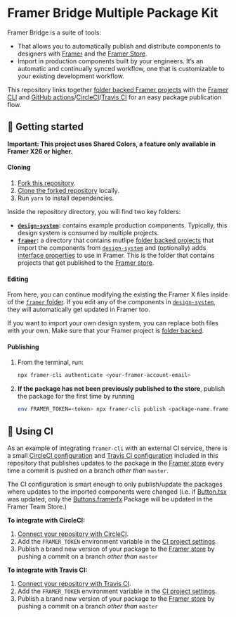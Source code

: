 # Framer Bridge Multiple Package Kit

Framer Bridge is a suite of tools:

- That allows you to automatically publish and distribute components to designers with [Framer](https://framer.com) and the [Framer Store](https://store.framer.com).
- Import in production components built by your engineers. It’s an automatic and continually synced workflow, one that is customizable to your existing development workflow.

This repository links together [folder backed Framer projects](https://www.framer.com/support/using-framer-x/folder-backed-projects/) with the [Framer CLI](https://www.npmjs.com/package/framer-cli) and [GitHub actions](https://github.com/framer/PublishAction)/[CircleCI](https://circleci.com/integrations/github/)/[Travis CI](https://travis-ci.com/) for an easy package publication flow.

## 🏁 Getting started

**Important: This project uses Shared Colors, a feature only available in Framer X26 or higher.**

#### Cloning

1. [Fork this repository](https://help.github.com/en/articles/fork-a-repo).
1. [Clone the forked repository](https://help.github.com/en/articles/cloning-a-repository) locally.
1. Run `yarn` to install dependencies.

Inside the repository directory, you will find two key folders:

- **[`design-system`](/design-system):** contains example production components. Typically, this design system is consumed by multiple projects.
- **[`framer`](/framer):** a directory that contains mutlipe [folder backed projects](https://www.framer.com/support/using-framer-x/folder-backed-projects/) that import the components from [`design-system`](/design-system) and (optionally) adds [interface properties](https://www.framer.com/api/property-controls/) to use in Framer. This is the folder that contains projects that get published to the [Framer store](https://store.framer.com).

#### Editing

From here, you can continue modifying the existing the Framer X files inside of the [`framer` folder](/framer). If you edit any of the components in [`design-system`](/design-system), they will automatically get updated in Framer too.

If you want to import your own design system, you can replace both files with your own. Make sure that your Framer project is [folder backed](https://www.framer.com/support/using-framer-x/folder-backed-projects/).

#### Publishing

1. From the terminal, run:
   ```sh
   npx framer-cli authenticate <your-framer-account-email>
   ```
1. **If the package has not been previously published to the store**, publish the package for the first time by running
   ```sh
   env FRAMER_TOKEN=<token> npx framer-cli publish <package-name.framerfx> --new="<Display Name>"
   ```

## 🚚 Using CI

As an example of integrating `framer-cli` with an external CI service, there is a small [CircleCI configuration](https://circleci.com/docs/2.0/configuration-reference) and [Travis CI configuration](https://docs.travis-ci.com/user/tutorial/#to-get-started-with-travis-ci) included in this repository that publishes updates to the package in the [Framer store](https://store.framer.com) every time a commit is pushed on a branch _other than_ `master`.

The CI configuration is smart enough to only publish/update the packages where updates to the imported components were changed (i.e. if [Button.tsx](/design-system/components/Button.tsx) was updated, only the [Buttons.framerfx](/framer/buttons.framerfx) Package will be updated in the Framer Team Store.)

**To integrate with CircleCI:**

1. [Connect your repository with CircleCI](https://circleci.com/integrations/github/).
1. Add the `FRAMER_TOKEN` environment variable in the [CI project settings](https://circleci.com/docs/2.0/env-vars/#setting-an-environment-variable-in-a-project).
1. Publish a brand new version of your package to the [Framer store](https://store.framer.com) by pushing a commit on a branch _other than_ `master`

**To integrate with Travis CI:**

1. [Connect your repository with Travis CI](https://docs.travis-ci.com/user/tutorial/#to-get-started-with-travis-ci).
1. Add the `FRAMER_TOKEN` environment variable in the [CI project settings](https://docs.travis-ci.com/user/environment-variables).
1. Publish a brand new version of your package to the [Framer store](https://store.framer.com) by pushing a commit on a branch _other than_ `master`
